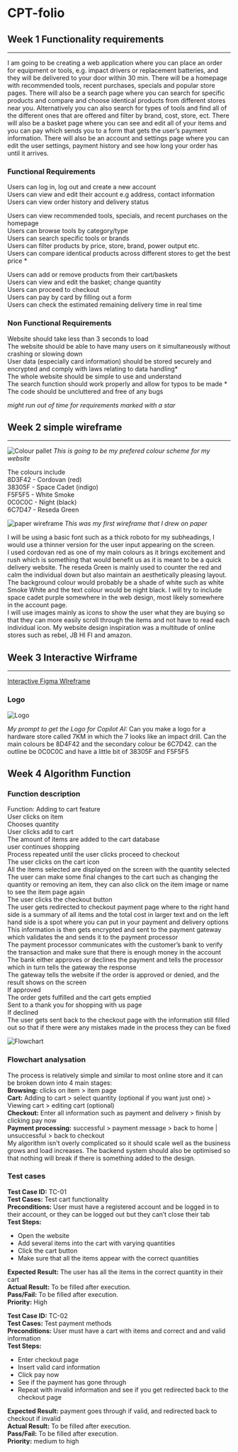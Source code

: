 # CPT-folio
## Week 1 Functionality requirements
---
I am going to be creating a web application where you can place an order for equipment or tools, e.g. impact drivers or replacement batteries, and they will be delivered to your door within 30 min. There will be a homepage with recommended tools, recent purchases, specials and popular store pages. There will also be a search page where you can search for specific products and compare and choose identical products from different stores near you. Alternatively you can also search for types of tools and find all of the different ones that are offered and filter by brand, cost, store, ect. There will also be a basket page where you can see and edit all of your items and you can pay which sends you to a form that gets the user’s payment information. There will also be an account and settings page where you can edit the user settings, payment history and see how long your order has until it arrives. 

### Functional Requirements

Users can log in, log out and create a new account<br>
Users can view and edit their account e.g address, contact information<br>
Users can view order history and delivery status

Users can view recommended tools, specials, and recent purchases on the homepage<br>
Users can browse tools by category/type<br>
Users can search specific tools or brands<br>
Users can filter products by price, store, brand, power output etc.<br>
Users can compare identical products across different stores to get the best price *

Users can add or remove products from their cart/baskets<br>
Users can view and edit the basket; change quantity <br>
Users can proceed to checkout<br>
Users can pay by card by filling out a form<br>
Users can check the estimated remaining delivery time in real time

### Non Functional Requirements

Website should take less than 3 seconds to load<br>
The website should be able to have many users on it simultaneously without crashing or slowing down<br>
User data (especially card information) should be stored securely and encrypted and comply with laws relating to data handling*<br>
The whole website should be simple to use and understand<br>
The search function should work properly and allow for typos to be made *<br>
The code should be uncluttered and free of any bugs

*might run out of time for requirements marked with a star*

## Week 2 simple wireframe
---
![Colour pallet](images/palet.png)
*This is going to be my prefered colour scheme for my website*

The colours include<br>
8D3F42 - Cordovan (red)<br>
38305F - Space Cadet (indigo)<br>
F5F5F5 - White Smoke<br>
0C0C0C - Night (black)<br>
6C7D47 - Reseda Green

![paper wireframe](images/Wireframe.png)
*This was my first wireframe that I drew on paper*

I will be using a basic font such as a thick roboto for my subheadings, I would use a  thinner version for the user input appearing on the screen.<br>
I used cordovan red as one of my main colours as it brings excitement and rush which is something that would benefit us as it is meant to be a quick delivery website. The  reseda Green is mainly used to counter the red and calm the individual down but also maintain an aesthetically pleasing layout. The background colour would probably be a shade of white such as white Smoke White and the text colour would be night black. I will try to include space cadet purple somewhere in the web design, most likely somewhere in the account page. <br>
I will use images mainly as icons to show the user what they are buying so that they can more easily scroll through the items and not have to read each individual icon. My website design inspiration was a multitude of online stores such as rebel, JB HI FI and amazon. 

## Week 3 Interactive Wirframe
---
[Interactive Figma WIreframe](https://www.figma.com/proto/OnFVapV77fbgHP9KciOt3H/Wireframe-7KM?node-id=0-1&t=n5xVGcwnucpyeyWG-1)

### Logo
![Logo](images/Logo.png)

*My prompt to get the Logo for Copilot AI:*
Can you make a logo for a  hardware store called 7KM in which the 7 looks like an impact drill. Can the main colours be 8D4F42 and the secondary colour be 6C7D42. can the outline be 0C0C0C and have a little bit of 38305F and F5F5F5

## Week 4 Algorithm Function

### Function description

Function: Adding to cart feature<br>
User clicks on item<br>
Chooses quantity<br>
User clicks add to cart<br>
The amount of items are added to the cart database<br>
user continues shopping<br>
Process repeated until the user clicks proceed to checkout<br>
The user clicks on the cart icon<br>
All the items selected are displayed on the screen with the quantity selected<br>
The user can make some final changes to the cart such as changing the quantity or removing an item, they can also click on the item image or name to see the item page again<br>
The user clicks the checkout button<br>
The user gets redirected to checkout payment page where to the right hand side is a summary of all items and the total cost in larger text and on the left hand side is a spot where you can put in your payment and delivery options<br>
This information is then gets encrypted and sent to the payment gateway which validates the and sends it to the payment processor<br>
The payment processor communicates with the customer’s bank to verify the transaction and make sure that there is enough money in the account<br>
The bank either approves or declines the payment and tells the processor which in turn tells the gateway the response<br>
The gateway tells the website if the order is approved or denied, and the result shows on the screen<br>
If approved<br>
The order gets fulfilled and the cart gets emptied<br>
Sent to a thank you for shopping with us page<br>
If declined<br>
The user gets sent back to the checkout page with the information still filled out so that if there were any mistakes made in the process they can be fixed<br>

![Flowchart](images/algorithm_flowchart.png)

### Flowchart analysation

The process is relatively simple and similar to most online store and it can be broken down into 4 main stages:<br>
**Browsing:** clicks on item > item page<br>
**Cart:** Adding to cart > select quantity (optional if you want just one) > Viewing cart > editing cart (optional)<br>
**Checkout:** Enter all information such as payment and delivery > finish by clicking pay now<br>
**Payment processing:** successful > payment message > back to home | unsuccessful > back to checkout<br>
My algorithm isn't overly complicated so it should scale well as the business grows and load increases. The backend system should also be optimised so that nothing will break if there is something added to the design.

### Test cases

**Test Case ID:** TC-01<br>
**Test Cases:** Test cart functionality<br>
**Preconditions:** User must have a registered account and be logged in to their account, or they can be logged out but they can’t close their tab<br>
**Test Steps:**<br>
- Open the website<br>
- Add several items into the cart with varying quantities<br>
- Click the cart button<br>
- Make sure that all the items appear with the correct quantities<br>

**Expected Result:** The user has all the items in the correct quantity in their cart<br>
**Actual Result:** To be filled after execution.<br>
**Pass/Fail:** To be filled after execution.<br>
**Priority:** High

**Test Case ID:** TC-02<br>
**Test Cases:** Test payment methods<br>
**Preconditions:** User must have a cart with items and correct and and valid information<br>
**Test Steps:**<br>
- Enter checkout page<br>
- Insert valid card information<br>
- Click pay now<br>
- See if the payment has gone through<br>
- Repeat with invalid information and see if you get redirected back to the checkout page<br>

**Expected Result:** payment goes through if valid, and redirected back to checkout if invalid<br>
**Actual Result:** To be filled after execution.<br>
**Pass/Fail:** To be filled after execution.<br>
**Priority:** medium to high

